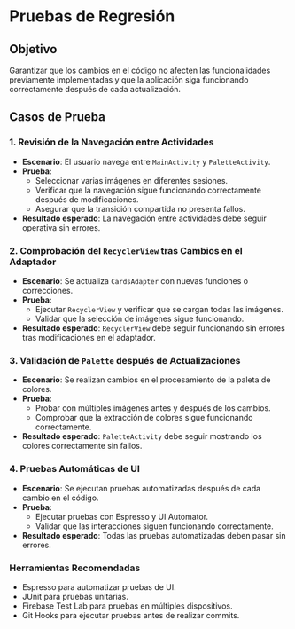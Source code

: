 
# Pruebas de Regresión

## Objetivo
Garantizar que los cambios en el código no afecten las funcionalidades previamente implementadas y que la aplicación siga funcionando correctamente después de cada actualización.

## Casos de Prueba
### 1. Revisión de la Navegación entre Actividades
- **Escenario**: El usuario navega entre `MainActivity` y `PaletteActivity`.
- **Prueba**:
  - Seleccionar varias imágenes en diferentes sesiones.
  - Verificar que la navegación sigue funcionando correctamente después de modificaciones.
  - Asegurar que la transición compartida no presenta fallos.
- **Resultado esperado**: La navegación entre actividades debe seguir operativa sin errores.
  
### 2. Comprobación del `RecyclerView` tras Cambios en el Adaptador
- **Escenario**: Se actualiza `CardsAdapter` con nuevas funciones o correcciones.
- **Prueba**:
  - Ejecutar `RecyclerView` y verificar que se cargan todas las imágenes.
  - Validar que la selección de imágenes sigue funcionando.
- **Resultado esperado**: `RecyclerView` debe seguir funcionando sin errores tras modificaciones en el adaptador.

### 3. Validación de `Palette` después de Actualizaciones
- **Escenario**: Se realizan cambios en el procesamiento de la paleta de colores.
- **Prueba**:
  - Probar con múltiples imágenes antes y después de los cambios.
  - Comprobar que la extracción de colores sigue funcionando correctamente.
- **Resultado esperado**: `PaletteActivity` debe seguir mostrando los colores correctamente sin fallos.

### 4. Pruebas Automáticas de UI
- **Escenario**: Se ejecutan pruebas automatizadas después de cada cambio en el código.
- **Prueba**:
  - Ejecutar pruebas con Espresso y UI Automator.
  - Validar que las interacciones siguen funcionando correctamente.
- **Resultado esperado**: Todas las pruebas automatizadas deben pasar sin errores.

### Herramientas Recomendadas
- Espresso para automatizar pruebas de UI.
- JUnit para pruebas unitarias.
- Firebase Test Lab para pruebas en múltiples dispositivos.
- Git Hooks para ejecutar pruebas antes de realizar commits.
